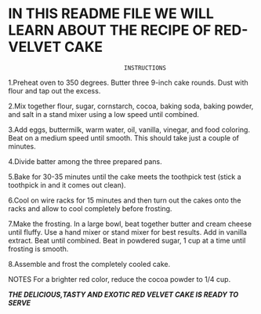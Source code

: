 # IN THIS README FILE WE WILL LEARN ABOUT THE RECIPE OF RED-VELVET CAKE
 
                                     INSTRUCTIONS

1.Preheat oven to 350 degrees. Butter three 9-inch cake rounds. Dust with flour and tap out the excess.

2.Mix together flour, sugar, cornstarch, cocoa, baking soda, baking powder, and salt in a stand mixer using a low speed until combined.

3.Add eggs, buttermilk, warm water, oil, vanilla, vinegar, and food coloring. Beat on a medium speed until smooth. This should take just a couple of minutes.

4.Divide batter among the three prepared pans.

5.Bake for 30-35 minutes until the cake meets the toothpick test (stick a toothpick in and it comes out clean).

6.Cool on wire racks for 15 minutes and then turn out the cakes onto the racks and allow to cool completely before frosting.

7.Make the frosting. In a large bowl, beat together butter and cream cheese until fluffy. Use a hand mixer or stand mixer for best results. Add in vanilla extract. Beat until combined. Beat in powdered sugar, 1 cup at a time until frosting is smooth.

8.Assemble and frost the completely cooled cake.


NOTES
For a brighter red color, reduce the cocoa powder to 1/4 cup. 

***THE DELICIOUS,TASTY AND EXOTIC RED VELVET CAKE IS READY TO SERVE***
